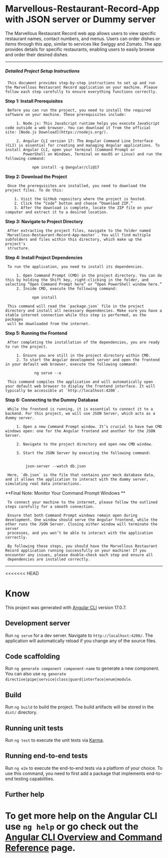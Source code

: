 
# Marvellous-Restaurant-Record-App with JSON server or Dummy server
The Marvellous Restaurant Record web app allows users to view specific restaurant names, contact numbers, and menus. Users can order dishes or items through this app, similar to services like Swiggy and Zomato. The app provides details for specific restaurants, enabling users to easily browse and order their desired dishes.

********************************************************************************************************************************************************************************************************************

##### Detailed Project Setup Instructions #####

     This document provides step-by-step instructions to set up and run the Marvellous Restaurant Record application on your machine. Please follow each step carefully to ensure everything functions correctly.

**Step 1: Install Prerequisites**

     Before you can run the project, you need to install the required software on your machine. These prerequisites include:

         1. Node.js: This JavaScript runtime helps you execute JavaScript code outside a web browser. You can download it from the official site: [Node.js Download](https://nodejs.org/).
  
         2. Angular CLI version 17: The Angular Command Line Interface (CLI) is essential for creating and managing Angular applications. To install Angular CLI, open your terminal (Command Prompt or 
            PowerShell on Windows, Terminal on macOS or Linux) and run the following command:

                npm install -g @angular/cli@17
                

**Step 2: Download the Project**

     Once the prerequisites are installed, you need to download the project files. To do this:

        1. Visit the GitHub repository where the project is hosted. 
        2. Click the “Code” button and choose “Download ZIP.”
        3. After the download is complete, locate the ZIP file on your computer and extract it to a desired location.


**Step 3: Navigate to Project Directory**

     After extracting the project files, navigate to the folder named `Marvellous-Restaurant-Record-App-master`. You will find multiple subfolders and files within this directory, which make up the project's 
     structure.


**Step 4: Install Project Dependencies**

     To run the application, you need to install its dependencies. 

         1. Open Command Prompt (CMD) in the project directory. You can do this by holding the Shift key, right-clicking in the folder, and selecting “Open Command Prompt here” or “Open PowerShell window here.”
         2. Inside CMD, execute the following command:

                npm install
   
     This command will read the `package.json` file in the project directory and install all necessary dependencies. Make sure you have a stable internet connection while this step is performed, as the packages 
     will be downloaded from the internet.


**Step 5: Running the Frontend**

     After completing the installation of the dependencies, you are ready to run the project. 

         1. Ensure you are still in the project directory within CMD.
         2. To start the Angular development server and open the frontend in your default web browser, execute the following command:

                 ng serve --o
   
     This command compiles the application and will automatically open your default web browser to display the frontend interface. It will typically be accessible at `http://localhost:4200`.


**Step 6: Connecting to the Dummy Database**

     While the frontend is running, it is essential to connect it to a backend. For this project, we will use JSON Server, which acts as a dummy server.

         1. Open a new Command Prompt window. It’s crucial to have two CMD windows open: one for the Angular frontend and another for the JSON Server.
   
         2. Navigate to the project directory and open new CMD window.

         3. Start the JSON Server by executing the following command:

   
             json-server --watch db.json
   
     Here, `db.json` is the file that contains your mock database data, and it allows the application to interact with the dummy server, simulating real data interactions.



**Final Note: Monitor Your Command Prompt Windows **

     To connect your machine to the internet, please follow the outlined steps carefully for a smooth connection.

     Ensure that both Command Prompt windows remain open during development. One window should serve the Angular frontend, while the other runs the JSON Server. Closing either window will terminate the server 
     processes, and you won’t be able to interact with the application correctly.

     By following these steps, you should have the Marvellous Restaurant Record application running successfully on your machine! If you encounter any issues, please double-check each step and ensure all 
     dependencies are installed correctly.

 

***************************************************************************************************************************************************************************************************************


<<<<<<< HEAD
# Know

This project was generated with [Angular CLI](https://github.com/angular/angular-cli) version 17.0.7.

## Development server

Run `ng serve` for a dev server. Navigate to `http://localhost:4200/`. The application will automatically reload if you change any of the source files.

## Code scaffolding

Run `ng generate component component-name` to generate a new component. You can also use `ng generate directive|pipe|service|class|guard|interface|enum|module`.

## Build

Run `ng build` to build the project. The build artifacts will be stored in the `dist/` directory.

## Running unit tests

Run `ng test` to execute the unit tests via [Karma](https://karma-runner.github.io).

## Running end-to-end tests

Run `ng e2e` to execute the end-to-end tests via a platform of your choice. To use this command, you need to first add a package that implements end-to-end testing capabilities.

## Further help

To get more help on the Angular CLI use `ng help` or go check out the [Angular CLI Overview and Command Reference](https://angular.io/cli) page.
=======
